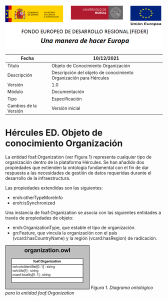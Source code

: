 ![](../../Docs/media/CabeceraDocumentosMD.png)

| Fecha         | 10/12/2021                                                   |
| ------------- | ------------------------------------------------------------ |
|Título|Objeto de Conocimiento Organización| 
|Descripción|Descripción del objeto de conocimiento Organización para Hércules|
|Versión|1.0|
|Módulo|Documentación|
|Tipo|Especificación|
|Cambios de la Versión|Versión inicial|

# Hércules ED. Objeto de conocimiento Organización

La entidad foaf:Organization (ver Figura 1) representa cualquier tipo de organización dentro de la plataforma Hércules.
Se han añadido dos propiedades que extienden la ontología fundamental con el fin de dar respuesta a las necesidades de gestión de datos requeridas durante el desarrollo de la infraestructura.

Las propiedades extendidas son las siguientes:
- eroh:otherTypeMoreInfo
- eroh:isSynchronized

Una instancia de foaf:Organization se asocia con las siguientes entidades a través de propiedades de objeto:

- eroh:OrganizationType, que estable el tipo de organización.
- gn:Feature, que vincula la organización con el país (vcard:hasCountryName) y la región (vcard:hasRegion) de radicación.


![](../../Docs/media/ObjetosDeConocimiento/Organization.png)
*Figura 1. Diagrama ontológico para la entidad foaf:Organization*
